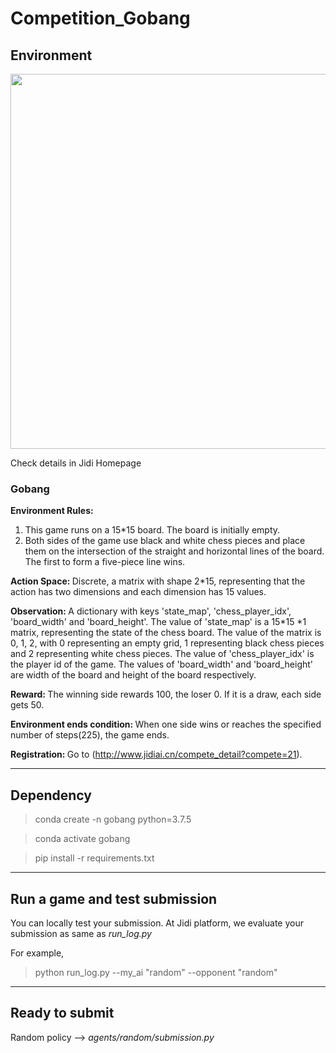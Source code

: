# Competition_Gobang

## Environment

<img src=https://jidi-images.oss-cn-beijing.aliyuncs.com/jidi/env3.png width=600>


Check details in Jidi Homepage [](http://www.jidiai.cn/compete_detail?compete=21)


### Gobang

<b>Environment Rules:</b> 
1. This game runs on a 15*15 board. The board is initially empty.
2. Both sides of the game use black and white chess pieces and place them on the intersection of the straight and horizontal lines of the board. The first to form a five-piece line wins.

<b>Action Space: </b>Discrete, a matrix with shape 2*15, representing that the action has two dimensions and each dimension has 15 values.

<b>Observation: </b>A dictionary with keys 'state_map', 'chess_player_idx', 'board_width' and 'board_height'. The value of 'state_map' is a 15*15 *1 matrix, representing the state of the chess board. The value of the matrix is 0, 1, 2, with 0 representing an empty grid, 1 representing black chess pieces and 2 representing white chess pieces. The value of 'chess_player_idx' is the player id of the game. The values of 'board_width' and 'board_height' are width of the board and height of the board respectively.

<b>Reward: </b>The winning side rewards 100, the loser 0. If it is a draw, each side gets 50.

<b>Environment ends condition: </b>When one side wins or reaches the specified number of steps(225), the game ends.

<b>Registration: </b>Go to (http://www.jidiai.cn/compete_detail?compete=21).


---
## Dependency

>conda create -n gobang python=3.7.5

>conda activate gobang

>pip install -r requirements.txt

---

## Run a game and test submission

You can locally test your submission. At Jidi platform, we evaluate your submission as same as *run_log.py*

For example,

>python run_log.py --my_ai "random" --opponent "random"


---

## Ready to submit

Random policy --> *agents/random/submission.py*
